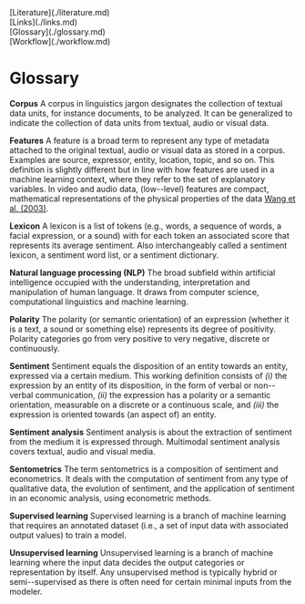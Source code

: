 
<link rel="stylesheet" href="https://www.w3schools.com/w3css/4/w3.css">

<div class="w3-container">
<div class="w3-bar w3-border w3-light-grey">
  <div class="w3-bar-item">[Literature](./literature.md)</div>
  <div class="w3-bar-item">[Links](./links.md)</div>
  <div class="w3-bar-item">[Glossary](./glossary.md)</div>
  <div class="w3-bar-item">[Workflow](./workflow.md)</div>
</div>
</div>

# Glossary

**Corpus** A corpus in linguistics jargon designates the collection of textual data units, for instance documents, to be analyzed. It can be generalized to indicate the collection of data units from textual, audio or visual data.

**Features** A feature is a broad term to represent any type of metadata attached to the original textual, audio or visual data as stored in a corpus. Examples are source, expressor, entity, location, topic, and so on. This definition is slightly different but in line with how features are used in a machine learning context, where they refer to the set of explanatory variables. In video and audio data, (low--level) features are compact, mathematical representations of the physical properties of the data [Wang et al. (2003)](https://www.sciencedirect.com/science/article/pii/S1047320303000191?via%3Dihub).

**Lexicon** A lexicon is a list of tokens (e.g., words, a sequence of words, a facial expression, or a sound) with for each token an associated score that represents its average sentiment. Also interchangeably called a sentiment lexicon, a sentiment word list, or a sentiment dictionary.

**Natural language processing (NLP)** The broad subfield within artificial intelligence occupied with the understanding, interpretation and manipulation of human language. It draws from computer science, computational linguistics and machine learning.

**Polarity** The polarity (or semantic orientation) of an expression (whether it is a text, a sound or something else) represents its degree of positivity. Polarity categories go from very positive to very negative, discrete or continuously.

**Sentiment** Sentiment equals the disposition of an entity towards an entity, expressed via a certain medium. This working definition consists of _(i)_ the expression by an entity of its disposition, in the form of verbal or non--verbal communication, _(ii)_ the expression has a polarity or a semantic orientation, measurable on a discrete or a continuous scale, and _(iii)_ the expression is oriented towards (an aspect of) an entity.

**Sentiment analysis** Sentiment analysis is about the extraction of sentiment from the medium it is expressed through. Multimodal sentiment analysis covers textual, audio and visual media.

**Sentometrics** The term sentometrics is a composition of sentiment and econometrics. It deals with the computation of sentiment from any type of qualitative data, the evolution of sentiment, and the application of sentiment in an economic analysis, using econometric methods.

**Supervised learning** Supervised learning is a branch of machine learning that requires an annotated dataset (i.e., a set of input data with associated output values) to train a model.

**Unsupervised learning** Unsupervised learning is a branch of machine learning where the input data decides the output categories or representation by itself. Any unsupervised method is typically hybrid or semi--supervised as there is often need for certain minimal inputs from the modeler.

